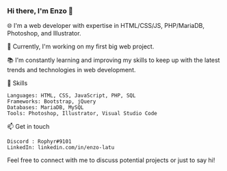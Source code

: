 ### Hi there, I'm Enzo 👋

🌐 I'm a web developer with expertise in HTML/CSS/JS, PHP/MariaDB, Photoshop, and Illustrator.

🚀 Currently, I'm working on my first big web project.

📚 I'm constantly learning and improving my skills to keep up with the latest trends and technologies in web development.

🔧 Skills

    Languages: HTML, CSS, JavaScript, PHP, SQL
    Frameworks: Bootstrap, jQuery
    Databases: MariaDB, MySQL
    Tools: Photoshop, Illustrator, Visual Studio Code
    
📫 Get in touch

    Discord : Rophyr#9101
    LinkedIn: linkedin.com/in/enzo-latu

Feel free to connect with me to discuss potential projects or just to say hi!
